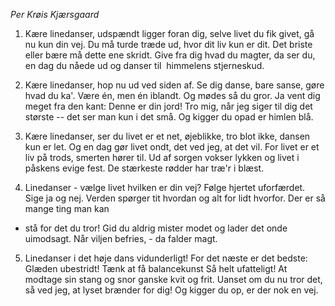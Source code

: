 *Per Krøis Kjærsgaard*

1. Kære linedanser, udspændt
ligger foran dig,
selve livet
du fik givet,
gå nu kun din vej.
Du må turde træde ud,
hvor dit liv kun er dit.
Det briste eller bære må
dette ene skridt.
Give fra dig hvad du magter,
da ser du,
en dag du nåede ud
og danser til  himmelens stjerneskud.

2. Kære linedanser, hop nu
ud ved siden af.
Se dig danse,
bare sanse,
gøre hvad du ka'.
Være én, men én iblandt.
Og mødes så du gror.
Ja vent dig meget fra den kant:
Denne er din jord!
Tro mig, når jeg siger til dig
det største --
det ser man kun i det små.
Og kigger du opad er himlen blå.

3. Kære linedanser, ser du
livet er et net,
øjeblikke,
tro blot ikke,
dansen kun er let.
Og en dag gør livet ondt,
det ved jeg, at det vil.
For livet er et liv på trods,
smerten hører til.
Ud af sorgen vokser lykken
og livet
i påskens evige fest.
De stærkeste rødder har træ'r i blæst.

4. Linedanser - vælge livet
hvilken er din vej?
Følge hjertet uforfærdet.
Sige ja og nej.
Verden spørger tit hvordan
og alt for lidt hvorfor.
Der er så mange ting man kan
- stå for det du tror!
Gid du aldrig mister modet
og lader
det onde uimodsagt.
Når viljen befries, - da falder magt.

5. Linedanser i det høje
dans vidunderligt!
For det næste
er det bedste:
Glæden ubestridt!
Tænk at få balancekunst
Så helt ufatteligt!
At modtage sin stang og snor
ganske kvit og frit.
Uanset om du nu tror det,
så ved jeg,
at lyset brænder for dig!
Og kigger du op, er der nok en vej.
